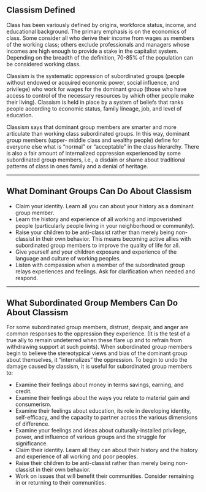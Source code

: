 ## Classism Defined

Class has been variously defined by origins, workforce status, income, and educational background. The primary emphasis is on the economics of class. Some consider all who derive their income from wages as members of the working class; others exclude professionals and managers whose incomes are high enough to provide a stake in the capitalist system. Depending on the breadth of the definition, 70-85% of the population can be considered working class.

Classism is the systematic oppression of subordinated groups (people without endowed or acquired economic power, social influence, and privilege) who work for wages for the dominant group (those who have access to control of the necessary resources by which other people make their living). Classism is held in place by a system of beliefs that ranks people according to economic status, family lineage, job, and level of education.

Classism says that dominant group members are smarter and more articulate than working class subordinated groups. In this way, dominant group members (upper- middle class and wealthy people) define for everyone else what is “normal” or “acceptable” in the class hierarchy. There is also a fair amount of internalized oppression experienced by some subordinated group members, i.e., a disdain or shame about traditional patterns of class in ones family and a denial of heritage.

___

## What Dominant Groups Can Do About Classism

* Claim your identity. Learn all you can about your history as a dominant group member.
* Learn the history and experience of all working and impoverished people (particularly people living in your neighborhood or community).
* Raise your children to be anti-classist rather than merely being non-classist in their own behavior. This means becoming active allies with subordinated group members to improve the quality of life for all.
* Give yourself and your children exposure and experience of the language and culture of working peoples.
* Listen with compassion when a member of the subordinated group relays experiences and feelings. Ask for clarification when needed and respond.

___

## What Subordinated Group Members Can Do About Classism

For some subordinated group members, distrust, despair, and anger are common responses to the oppression they experience. (It is the test of a true ally to remain undeterred when these flare up and to refrain from withdrawing support at such points). When subordinated group members begin to believe the stereotypical views and bias of the dominant group about themselves, it “internalizes” the oppression. To begin to undo the damage caused by classism, it is useful for subordinated group members to:

* Examine their feelings about money in terms savings, earning, and credit.
* Examine their feelings about the ways you relate to material gain and consumerism.
* Examine their feelings about education, its role in developing identity, self-efficacy, and the capacity to partner across the various dimensions of difference.
* Examine your feelings and ideas about culturally-installed privilege, power, and influence of various groups and the struggle for significance.
* Claim their identity. Learn all they can about their history and the history and experience of all working and poor peoples.
* Raise their children to be anti-classist rather than merely being non-classist in their own behavior.
* Work on issues that will benefit their communities. Consider remaining in or returning to their communities.
